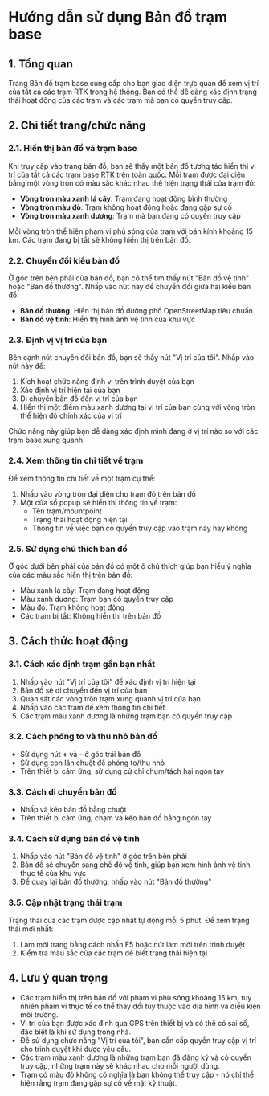 # Hướng dẫn sử dụng Bản đồ trạm base

## 1. Tổng quan

Trang Bản đồ trạm base cung cấp cho bạn giao diện trực quan để xem vị trí của tất cả các trạm RTK trong hệ thống. Bạn có thể dễ dàng xác định trạng thái hoạt động của các trạm và các trạm mà bạn có quyền truy cập.

## 2. Chi tiết trang/chức năng

### 2.1. Hiển thị bản đồ và trạm base
Khi truy cập vào trang bản đồ, bạn sẽ thấy một bản đồ tương tác hiển thị vị trí của tất cả các trạm base RTK trên toàn quốc. Mỗi trạm được đại diện bằng một vòng tròn có màu sắc khác nhau thể hiện trạng thái của trạm đó:

- **Vòng tròn màu xanh lá cây**: Trạm đang hoạt động bình thường
- **Vòng tròn màu đỏ**: Trạm không hoạt động hoặc đang gặp sự cố
- **Vòng tròn màu xanh dương**: Trạm mà bạn đang có quyền truy cập

Mỗi vòng tròn thể hiện phạm vi phủ sóng của trạm với bán kính khoảng 15 km. Các trạm đang bị tắt sẽ không hiển thị trên bản đồ.

### 2.2. Chuyển đổi kiểu bản đồ
Ở góc trên bên phải của bản đồ, bạn có thể tìm thấy nút "Bản đồ vệ tinh" hoặc "Bản đồ thường". Nhấp vào nút này để chuyển đổi giữa hai kiểu bản đồ:

- **Bản đồ thường**: Hiển thị bản đồ đường phố OpenStreetMap tiêu chuẩn
- **Bản đồ vệ tinh**: Hiển thị hình ảnh vệ tinh của khu vực

### 2.3. Định vị vị trí của bạn
Bên cạnh nút chuyển đổi bản đồ, bạn sẽ thấy nút "Vị trí của tôi". Nhấp vào nút này để:

1. Kích hoạt chức năng định vị trên trình duyệt của bạn
2. Xác định vị trí hiện tại của bạn
3. Di chuyển bản đồ đến vị trí của bạn
4. Hiển thị một điểm màu xanh dương tại vị trí của bạn cùng với vòng tròn thể hiện độ chính xác của vị trí

Chức năng này giúp bạn dễ dàng xác định mình đang ở vị trí nào so với các trạm base xung quanh.

### 2.4. Xem thông tin chi tiết về trạm
Để xem thông tin chi tiết về một trạm cụ thể:

1. Nhấp vào vòng tròn đại diện cho trạm đó trên bản đồ
2. Một cửa sổ popup sẽ hiển thị thông tin về trạm:
   - Tên trạm/mountpoint
   - Trạng thái hoạt động hiện tại
   - Thông tin về việc bạn có quyền truy cập vào trạm này hay không

### 2.5. Sử dụng chú thích bản đồ
Ở góc dưới bên phải của bản đồ có một ô chú thích giúp bạn hiểu ý nghĩa của các màu sắc hiển thị trên bản đồ:

- Màu xanh lá cây: Trạm đang hoạt động
- Màu xanh dương: Trạm bạn có quyền truy cập
- Màu đỏ: Trạm không hoạt động
- Các trạm bị tắt: Không hiển thị trên bản đồ

## 3. Cách thức hoạt động

### 3.1. Cách xác định trạm gần bạn nhất
1. Nhấp vào nút "Vị trí của tôi" để xác định vị trí hiện tại
2. Bản đồ sẽ di chuyển đến vị trí của bạn
3. Quan sát các vòng tròn trạm xung quanh vị trí của bạn
4. Nhấp vào các trạm để xem thông tin chi tiết
5. Các trạm màu xanh dương là những trạm bạn có quyền truy cập

### 3.2. Cách phóng to và thu nhỏ bản đồ
- Sử dụng nút **+** và **-** ở góc trái bản đồ
- Sử dụng con lăn chuột để phóng to/thu nhỏ
- Trên thiết bị cảm ứng, sử dụng cử chỉ chụm/tách hai ngón tay

### 3.3. Cách di chuyển bản đồ
- Nhấp và kéo bản đồ bằng chuột
- Trên thiết bị cảm ứng, chạm và kéo bản đồ bằng ngón tay

### 3.4. Cách sử dụng bản đồ vệ tinh
1. Nhấp vào nút "Bản đồ vệ tinh" ở góc trên bên phải
2. Bản đồ sẽ chuyển sang chế độ vệ tinh, giúp bạn xem hình ảnh vệ tinh thực tế của khu vực
3. Để quay lại bản đồ thường, nhấp vào nút "Bản đồ thường"

### 3.5. Cập nhật trạng thái trạm
Trạng thái của các trạm được cập nhật tự động mỗi 5 phút. Để xem trạng thái mới nhất:

1. Làm mới trang bằng cách nhấn F5 hoặc nút làm mới trên trình duyệt
2. Kiểm tra màu sắc của các trạm để biết trạng thái hiện tại

## 4. Lưu ý quan trọng

- Các trạm hiển thị trên bản đồ với phạm vi phủ sóng khoảng 15 km, tuy nhiên phạm vi thực tế có thể thay đổi tùy thuộc vào địa hình và điều kiện môi trường.
- Vị trí của bạn được xác định qua GPS trên thiết bị và có thể có sai số, đặc biệt là khi sử dụng trong nhà.
- Để sử dụng chức năng "Vị trí của tôi", bạn cần cấp quyền truy cập vị trí cho trình duyệt khi được yêu cầu.
- Các trạm màu xanh dương là những trạm bạn đã đăng ký và có quyền truy cập, những trạm này sẽ khác nhau cho mỗi người dùng.
- Trạm có màu đỏ không có nghĩa là bạn không thể truy cập - nó chỉ thể hiện rằng trạm đang gặp sự cố về mặt kỹ thuật.
